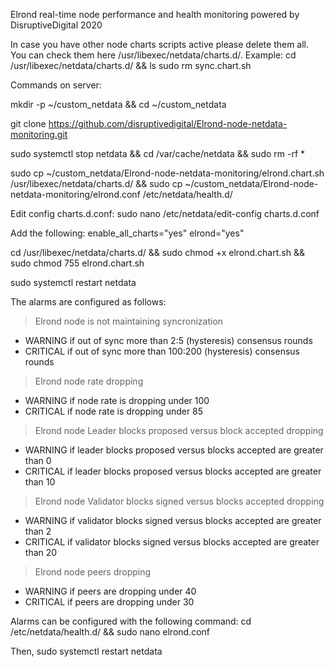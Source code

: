 Elrond real-time node performance and health monitoring
powered by DisruptiveDigital 2020

In case you have other node charts scripts active please delete them all. You can check them here /usr/libexec/netdata/charts.d/. 
Example:
cd /usr/libexec/netdata/charts.d/ && ls
sudo rm sync.chart.sh


Commands on server:

mkdir -p ~/custom_netdata && cd ~/custom_netdata

git clone https://github.com/disruptivedigital/Elrond-node-netdata-monitoring.git

sudo systemctl stop netdata && cd /var/cache/netdata && sudo rm -rf *

sudo cp ~/custom_netdata/Elrond-node-netdata-monitoring/elrond.chart.sh /usr/libexec/netdata/charts.d/ && sudo cp ~/custom_netdata/Elrond-node-netdata-monitoring/elrond.conf /etc/netdata/health.d/

Edit config charts.d.conf:
sudo nano /etc/netdata/edit-config charts.d.conf

Add the following:
enable_all_charts="yes"
elrond="yes"

cd /usr/libexec/netdata/charts.d/ && sudo chmod +x elrond.chart.sh && sudo chmod 755 elrond.chart.sh

sudo systemctl restart netdata


The alarms are configured as follows:

> Elrond node is not maintaining syncronization
- WARNING if out of sync more than 2:5 (hysteresis) consensus rounds
- CRITICAL if out of sync more than 100:200 (hysteresis) consensus rounds 

> Elrond node rate dropping
- WARNING if node rate is dropping under 100
- CRITICAL if node rate is dropping under 85

> Elrond node Leader blocks proposed versus block accepted dropping
- WARNING if leader blocks proposed versus blocks accepted are greater than 0
- CRITICAL if leader blocks proposed versus blocks accepted are greater than 10

> Elrond node Validator blocks signed versus blocks accepted dropping
- WARNING if validator blocks signed versus blocks accepted are greater than 2
- CRITICAL if validator blocks signed versus blocks accepted are greater than 20

> Elrond node peers dropping
- WARNING if peers are dropping under 40
- CRITICAL if peers are dropping under 30


Alarms can be configured with the following command:
cd /etc/netdata/health.d/ && sudo nano elrond.conf

Then,
sudo systemctl restart netdata
